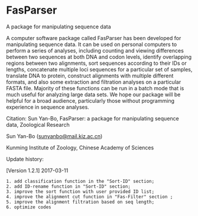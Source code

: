 # FasParser
A package for manipulating sequence data

A computer software package called FasParser has been developed for manipulating sequence data. It can be used on personal computers to perform a series of analyses, including counting and viewing differences between two sequences at both DNA and codon levels, identify overlapping regions between two alignments, sort sequences according to their IDs or lengths, concatenate multiple loci sequences for a particular set of samples, translate DNA to protein, construct alignments with multiple different formats, and also some extraction and filtration analyses on a particular FASTA file. Majority of these functions can be run in a batch mode that is much useful for analyzing large data sets. We hope our package will be helpful for a broad audience, particularly those without programming experience in sequence analyses. 

Citation:
Sun Yan-Bo, FasParser: a package for manipulating sequence data, Zoological Research


Sun Yan-Bo (sunyanbo@mail.kiz.ac.cn)

Kunming Institute of Zoology, Chinese Academy of Sciences


Update history:

[Version 1.2.1] 2017-03-11

    1. add classification function in the "Sort-ID" section;
    2. add ID-rename function in "Sort-ID" section;
    3. improve the sort function with user provided ID list;
    4. improve the alignment cut function in "Fas-Filter" section ;
    5. improve the alignment filtration based on seq length;
    6. optimize codes
    
